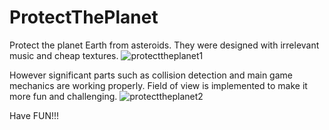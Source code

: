 # ProtectThePlanet

Protect the planet Earth from asteroids. They were designed with irrelevant music and cheap textures.
![protecttheplanet1](https://user-images.githubusercontent.com/66803560/169608715-f27eeb48-4df9-4043-b38c-35cbc34e42fc.png)


However significant parts such as collision detection and main game mechanics are working properly.
Field of view is implemented to make it more fun and challenging.
![protecttheplanet2](https://user-images.githubusercontent.com/66803560/169608724-dfc53a88-d53a-4bbe-90f6-af6e9ab07212.png)

Have FUN!!!
